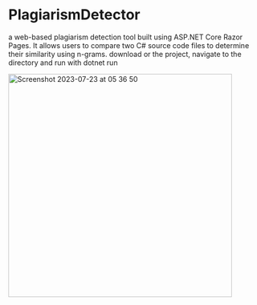 # PlagiarismDetector
a web-based plagiarism detection tool built using ASP.NET Core Razor Pages. It allows users to compare two C# source code files to determine their similarity using n-grams.
download or the project, navigate to the directory and run with dotnet run

<img width="445" alt="Screenshot 2023-07-23 at 05 36 50" src="https://github.com/Nexxus67/PlagiarismDetector/assets/58827641/553969fc-e89d-42f5-aeec-f1f5e63e5f2b">
